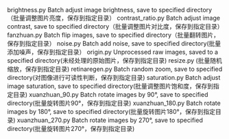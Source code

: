 brightness.py Batch adjust image brightness, save to specified directory（批量调整图片亮度，保存到指定目录）
contrast_ratio.py Batch adjust image contrast, save to specified directory（批量调整图片对比度，保存到指定目录） 
fanzhuan.py Batch flip images, save to specified directory（批量翻转图片，保存到指定目录）
noise.py Batch add noise, save to specified directory(批量添加噪声，保存到指定目录）
origin.py Unprocessed raw images, saved to a specified directory(未经处理的原始图片，保存到指定目录)
resize.py (批量随机缩放，保存到指定目录)
retinaregen.py Batch random zoom, save to specified directory(对图像进行可读性判断，保存到指定目录)
saturation.py Batch adjust image saturation, save to specified directory(批量调整图片饱和度，保存到指定目录)
xuanzhuan_90.py Batch rotate images by 90°, save to specified directory(批量旋转图片90°，保存到指定目录)
xuanzhuan_180.py Batch rotate images by 180°, save to specified directory(批量旋转图片180°，保存到指定目录)
xuanzhuan_270.py Batch rotate images by 270°, save to specified directory(批量旋转图片270°，保存到指定目录)
